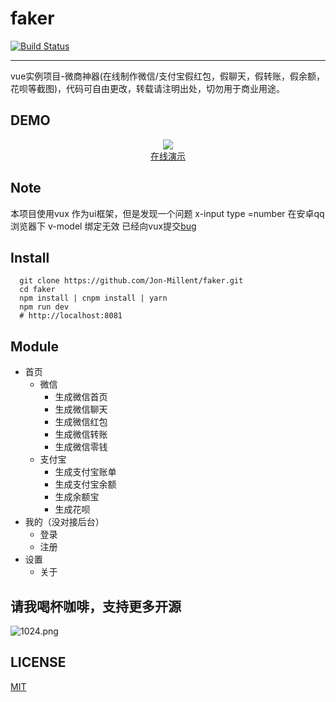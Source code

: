 # faker  
[![Build Status](https://travis-ci.org/Jon-Millent/faker.svg?branch=master)](https://travis-ci.org/Jon-Millent/faker)  
<hr>
vue实例项目-微商神器(在线制作微信/支付宝假红包，假聊天，假转账，假余额，花呗等截图)，代码可自由更改，转载请注明出处，切勿用于商业用途。



## DEMO
<div align="center">
  <img src="https://qr.api.cli.im/qr?data=http%253A%252F%252Fshow.thisummer.com%252Fhongbao&level=H&transparent=false&bgcolor=%23ffffff&forecolor=%23000000&blockpixel=12&marginblock=1&logourl=&size=280&kid=cliim&key=dfd6e8c41af9fd51ae94e79a36319172">

</div>
<div align="center">
  <a href="http://show.thisummer.com/hongbao">在线演示</a>
</div>  

## Note
本项目使用vux 作为ui框架，但是发现一个问题 x-input type =number 在安卓qq浏览器下 v-model 绑定无效 已经向vux提交<a href="https://github.com/airyland/vux/issues/2960">bug</a>

## Install
```
  git clone https://github.com/Jon-Millent/faker.git
  cd faker
  npm install | cnpm install | yarn
  npm run dev
  # http://localhost:8081
```
## Module
* 首页
  * 微信
    * 生成微信首页
    * 生成微信聊天
    * 生成微信红包
    * 生成微信转账
    * 生成微信零钱
  * 支付宝
    * 生成支付宝账单
    * 生成支付宝余额
    * 生成余额宝
    * 生成花呗
* 我的（没对接后台）
  * 登录
  * 注册
* 设置
  * 关于
  

## 请我喝杯咖啡，支持更多开源
![1024.png](https://i.loli.net/2018/07/25/5b57cb91a44a1.png)  

## LICENSE
<a href="http://opensource.org/licenses/MIT">MIT</a>
